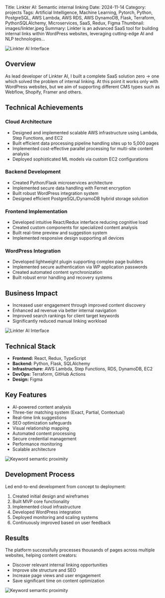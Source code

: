 Title: Linkter AI: Semantic internal linking
Date: 2024-11-14
Category: projects
Tags: Artificial Intelligence, Machine Learning, Pytorch, Python, PostgreSQL, AWS Lambda, AWS RDS, AWS DynamoDB, Flask, Terraform, PythonSQLAlchemy, Microservices, SaaS, Redux, Figma
Thumbnail: images/linkter.jpeg
Summary: Linkter is an advanced SaaS tool for building internal links within WordPress websites, leveraging cutting-edge AI and NLP technologies...

![Linkter AI Interface]({static}/images/linkter.jpeg)

## Overview

As lead developer of Linkter AI, I built a complete SaaS solution zero -> one which solved the problem of internal linking. At this point it works only with WordPress websites, but we aim of supporting different CMS types such as Webflow, Shopify, Framer and others.

## Technical Achievements

### Cloud Architecture

- Designed and implemented scalable AWS infrastructure using Lambda, Step Functions, and EC2
- Built efficient data processing pipeline handling sites up to 5,000 pages
- Implemented cost-effective parallel processing for multi-site content analysis
- Deployed sophisticated ML models via custom EC2 configurations

### Backend Development

- Created Python/Flask microservices architecture
- Implemented secure data handling with Fernet encryption
- Built robust WordPress integration system
- Designed efficient PostgreSQL/DynamoDB hybrid storage solution

### Frontend Implementation

- Developed intuitive React/Redux interface reducing cognitive load
- Created custom components for specialized content analysis
- Built real-time preview and suggestion system
- Implemented responsive design supporting all devices

### WordPress Integration

- Developed lightweight plugin supporting complex page builders
- Implemented secure authentication via WP application passwords
- Created automated content synchronization
- Built robust error handling and recovery systems

## Business Impact

- Increased user engagement through improved content discovery
- Enhanced ad revenue via better internal navigation
- Improved search rankings for client target keywords
- Significantly reduced manual linking workload

![Linkter AI Interface]({static}/images/linkter/wallpapper-02.jpeg)

## Technical Stack

- **Frontend:** React, Redux, TypeScript
- **Backend:** Python, Flask, SQLAlchemy
- **Infrastructure:** AWS Lambda, Step Functions, RDS, DynamoDB, EC2
- **DevOps:** Terraform, GitHub Actions
- **Design:** Figma

## Key Features

- AI-powered content analysis
- Three-tier matching system (Exact, Partial, Contextual)
- Real-time link suggestions
- SEO optimization safeguards
- Visual relationship mapping
- Automated content processing
- Secure credential management
- Performance monitoring
- Scalable architecture

![Keyword semantic proximity]({static}/images/linkter/graphic-01.png)

## Development Process

Led end-to-end development from concept to deployment:

1. Created initial design and wireframes
2. Built MVP core functionality
3. Implemented cloud infrastructure
4. Developed WordPress integration
5. Deployed monitoring and scaling systems
6. Continuously improved based on user feedback

## Results

The platform successfully processes thousands of pages across multiple websites, helping content creators:

- Discover relevant internal linking opportunities
- Improve site structure and SEO
- Increase page views and user engagement
- Save significant time on content optimization

![Keyword semantic proximity]({static}/images/linkter/graphic-02.png)
